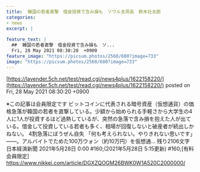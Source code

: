 ```yaml
---
title:  韓国の若者直撃　借金投資で含み損も　ソウル支局長　鈴木壮太郎   
categories:
- news
excerpt: |
  
feature_text: |
  ##  韓国の若者直撃　借金投資で含み損も　ソ...
  Fri, 28 May 2021 08:30:20  +0900
feature_image: "https://picsum.photos/2560/600?image=733"
image: "https://picsum.photos/2560/600?image=733"
---
```


[https://lavender.5ch.net/test/read.cgi/news4plus/1622158220/](https://lavender.5ch.net/test/read.cgi/news4plus/1622158220/)
posted on Fri, 28 May 2021 08:30:20  +0900

<!--more-->

※この記事は会員限定です ビットコインに代表される暗号資産（仮想通貨）の価格急落が韓国の若者を直撃している。少額から始められる手軽さから大学生の4人に1人が投資するほど過熱しているが、突然の急落で含み損を抱えた人が出ている。借金して投資している若者も多く、相場が回復しないと破産者が続出しかねない。 4割急落にぼうぜん自失 「何も考えられない。やりきれない思いです」——。アルバイトでためた100万ウォン（約10万円）を仮想通... 残り2106文字 日本経済新聞 2021年5月28日 0:00 #160;(2021年5月28日 5:15更新) #160;[有料会員限定] https://www.nikkei.com/article/DGXZQOGM26BWK0W1A520C2000000/
